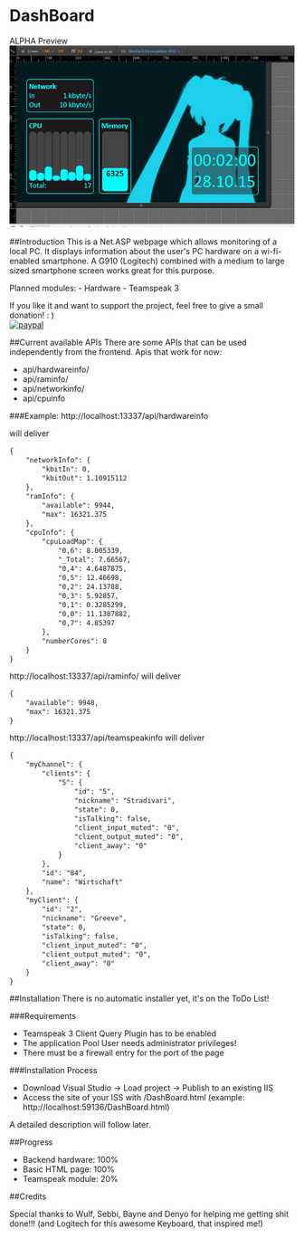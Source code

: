 # DashBoard

ALPHA Preview
![Alt text](DashBoard/alpha.PNG)


##Introduction
This is a Net.ASP webpage which allows monitoring of a local PC. It displays information about the user's PC hardware on a wi-fi-enabled smartphone. A G910 (Logitech) combined with a medium to large sized smartphone screen works great for this purpose.

Planned modules:
	- Hardware
	- Teamspeak 3
	
If you like it and want to support the project, feel free to give a small donation! : ) <br>
[![paypal](https://www.paypalobjects.com/en_US/i/btn/btn_donate_LG.gif)](https://www.paypal.com/cgi-bin/webscr?cmd=_s-xclick&hosted_button_id=SVW78SGP7EZAJ)


##Current available APIs
There are some APIs that can be used independently from the frontend.
Apis that work for now:

- api/hardwareinfo/
- api/raminfo/
- api/networkinfo/
- api/cpuinfo

###Example:
http://localhost:13337/api/hardwareinfo

will deliver
```
{
    "networkInfo": {
        "kbitIn": 0,
        "kbitOut": 1.10915112
    },
    "ramInfo": {
        "available": 9944,
        "max": 16321.375
    },
    "cpuInfo": {
        "cpuLoadMap": {
            "0,6": 8.005339,
            "_Total": 7.66567,
            "0,4": 4.6487875,
            "0,5": 12.46698,
            "0,2": 24.13788,
            "0,3": 5.92857,
            "0,1": 0.3285299,
            "0,0": 11.1387882,
            "0,7": 4.85397
        },
        "numberCores": 8
    }
}
```
http://localhost:13337/api/raminfo/
will deliver
```
{
    "available": 9948,
    "max": 16321.375
}
```

http://localhost:13337/api/teamspeakinfo
will deliver
```
{
    "myChannel": {
        "clients": {
            "5": {
                "id": "5",
                "nickname": "Stradivari",
                "state": 0,
                "isTalking": false,
                "client_input_muted": "0",
                "client_output_muted": "0",
                "client_away": "0"
            }
        },
        "id": "84",
        "name": "Wirtschaft"
    },
    "myClient": {
        "id": "2",
        "nickname": "Greeve",
        "state": 0,
        "isTalking": false,
        "client_input_muted": "0",
        "client_output_muted": "0",
        "client_away": "0"
    }
}
```

##Installation
There is no automatic installer yet, it's on the ToDo List!

###Requirements
- Teamspeak 3 Client Query Plugin has to be enabled
- The application Pool User needs administrator privileges!
- There must be a firewall entry for the port of the page

###Installation Process

- Download Visual Studio -> Load project -> Publish to an existing IIS
- Access the site of your ISS with /DashBoard.html (example: http://localhost:59136/DashBoard.html)

A detailed description will follow later.

##Progress
- Backend hardware: 100%
- Basic HTML page: 100%
- Teamspeak module: 20%

##Credits

Special thanks to Wulf, Sebbi, Bayne and Denyo for helping me getting shit done!!!
(and Logitech for this awesome Keyboard, that inspired me!)